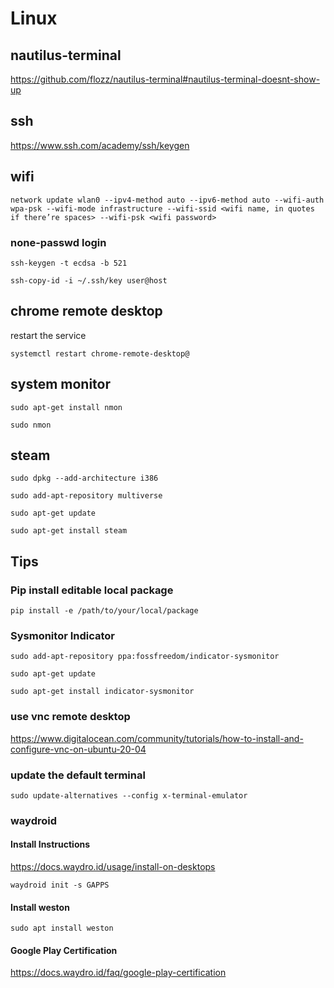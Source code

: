 # Linux


## nautilus-terminal

https://github.com/flozz/nautilus-terminal#nautilus-terminal-doesnt-show-up

## ssh

https://www.ssh.com/academy/ssh/keygen

## wifi

`network update wlan0 --ipv4-method auto --ipv6-method auto --wifi-auth wpa-psk --wifi-mode infrastructure --wifi-ssid <wifi name, in quotes if there’re spaces> --wifi-psk <wifi password>`

### none-passwd login

`ssh-keygen -t ecdsa -b 521`

`ssh-copy-id -i ~/.ssh/key user@host`

## chrome remote desktop
restart the service

`systemctl restart chrome-remote-desktop@`

## system monitor

`sudo apt-get install nmon`

`sudo nmon`

## steam

`sudo dpkg --add-architecture i386`

`sudo add-apt-repository multiverse`

`sudo apt-get update`

`sudo apt-get install steam`

## Tips

### Pip install editable local package

`pip install -e /path/to/your/local/package`

### Sysmonitor Indicator

`sudo add-apt-repository ppa:fossfreedom/indicator-sysmonitor`

`sudo apt-get update`

`sudo apt-get install indicator-sysmonitor`

### use vnc remote desktop

https://www.digitalocean.com/community/tutorials/how-to-install-and-configure-vnc-on-ubuntu-20-04

### update the default terminal

`sudo update-alternatives --config x-terminal-emulator`

### waydroid

#### Install Instructions

https://docs.waydro.id/usage/install-on-desktops

`waydroid init -s GAPPS`

#### Install weston

`sudo apt install weston`

#### Google Play Certification

https://docs.waydro.id/faq/google-play-certification 
